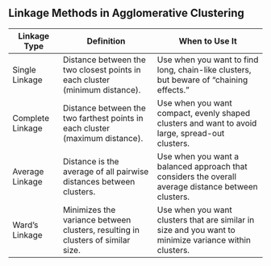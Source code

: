 ## Linkage Methods in Agglomerative Clustering

| Linkage Type  | Definition                                                                 | When to Use It                                   |
|--------------|-----------------------------------------------------------------------------|----------------------------------------------------|
| Single Linkage | Distance between the two closest points in each cluster (minimum distance).       | Use when you want to find long, chain-like clusters, but beware of “chaining effects.”           |
| Complete Linkage| Distance between the two farthest points in each cluster (maximum distance).        | Use when you want compact, evenly shaped clusters and want to avoid large, spread-out clusters.        |
| Average Linkage | Distance is the average of all pairwise distances between clusters.                | Use when you want a balanced approach that considers the overall average distance between clusters.          |
| Ward’s Linkage   | Minimizes the variance between clusters, resulting in clusters of similar size.              | Use when you want clusters that are similar in size and you want to minimize variance within clusters.  |

